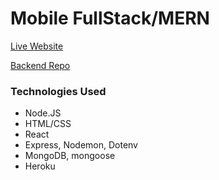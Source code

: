 # Mobile FullStack/MERN

[Live Website][mywebsite]

[Backend Repo][backend]

### Technologies Used

- Node.JS
- HTML/CSS
- React
- Express, Nodemon, Dotenv
- MongoDB, mongoose
- Heroku

[mywebsite]: https://cv-sei-mobile-fullstack-mern.netlify.app
[backend]: https://github.com/vchedeline/Mobile-Fullstack-Mern-Backend
